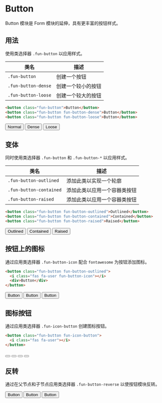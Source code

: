 # Button

Button 模块是 Form 模块的延伸，具有更丰富的按钮样式。

## 用法

使用类选择器 `.fun-button` 以应用样式。

| 类名                | 描述               |
| ------------------- | ------------------ |
| `.fun-button`       | 创建一个按钮       |
| `.fun-button-dense` | 创建一个较小的按钮 |
| `.fun-button-loose` | 创建一个较大的按钮 |

```html
<button class="fun-button">Button</button>
<button class="fun-button fun-button-dense">Button</button>
<button class="fun-button fun-button-loose">Button</button>
```

<button class="fun-button fun-button-raised">Normal</button>
<button class="fun-button fun-button-raised fun-button-dense">Dense</button>
<button class="fun-button fun-button-raised fun-button-loose">Loose</button>

## 变体

同时使用类选择器 `.fun-button` 和 `.fun-button-*` 以应用样式。

| 类名                    | 描述                         |
| ----------------------- | ---------------------------- |
| `.fun-button-outlined`  | 添加此类以实现一个轮廓       |
| `.fun-button-contained` | 添加此类以应用一个容器类按钮 |
| `.fun-button-raised`    | 添加此类以应用一个容器类按钮 |

```html
<button class="fun-button fun-button-outlined">Outlined</button>
<button class="fun-button fun-button-contained">Contained</button>
<button class="fun-button fun-button-raised">Raised</button>
```

<button class="fun-button fun-button-outlined">Outlined</button>
<button class="fun-button fun-button-contained">Contained</button>
<button class="fun-button fun-button-raised">Raised</button>

## 按钮上的图标

通过应用类选择器 `.fun-button-icon` 配合 `fontawesome` 为按钮添加图标。

```html
<button class="fun-button fun-button-outlined">
  <i class="fas fa-user fun-button-icon"></i>
  <div>Button</div>
</button>
```

<button class="fun-button fun-button-outlined">
  <i class="fas fa-user fun-button-icon"></i>
  <div>Button</div>
</button>
<button class="fun-button fun-button-contained">
  <i class="fas fa-user fun-button-icon"></i>
  <div>Button</div>
</button>
<button class="fun-button fun-button-raised">
  <i class="fas fa-user fun-button-icon"></i>
  <div>Button</div>
</button>

## 图标按钮

通过应用类选择器 `.fun-icon-button` 创建图标按钮。

```html
<button class="fun-button fun-icon-button">
  <i class="fas fa-user"></i>
</button>
```

<button class="fun-button fun-icon-button">
  <i class="fas fa-user"></i>
</button>
<button class="fun-button fun-button-outlined fun-icon-button">
  <i class="fas fa-user"></i>
</button>
<button class="fun-button fun-button-contained fun-icon-button">
  <i class="fas fa-user"></i>
</button>
<button class="fun-button fun-button-raised fun-icon-button">
  <i class="fas fa-user"></i>
</button>

## 反转

通过在父节点和子节点应用类选择器 `.fun-button-reverse` 以使按钮模块反转。

<div class="fun-button-reverse">
<button class="fun-button fun-button-outlined">
  <div>Button</div>
  <i class="fas fa-user fun-button-icon"></i>
</button>
<button class="fun-button fun-button-contained">
  <div>Button</div>
  <i class="fas fa-user fun-button-icon"></i>
</button>
<button class="fun-button fun-button-raised">
  <div>Button</div>
  <i class="fas fa-user fun-button-icon"></i>
</button>
</div>
